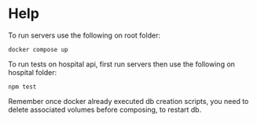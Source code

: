 
# Help

To run servers  use the following on root folder:
```
docker compose up
```

To run tests on hospital api, first run servers then use the following on hospital folder:
```
npm test
```

Remember once docker already executed db creation scripts, you need to delete associated volumes before composing, to restart db.